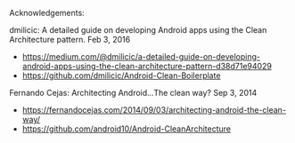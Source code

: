 Acknowledgements:

dmilicic: A detailed guide on developing Android apps using the Clean Architecture pattern. Feb 3, 2016 
* https://medium.com/@dmilicic/a-detailed-guide-on-developing-android-apps-using-the-clean-architecture-pattern-d38d71e94029
* https://github.com/dmilicic/Android-Clean-Boilerplate

Fernando Cejas: Architecting Android...The clean way? Sep 3, 2014 
* https://fernandocejas.com/2014/09/03/architecting-android-the-clean-way/
* https://github.com/android10/Android-CleanArchitecture
